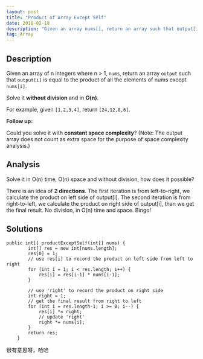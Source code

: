 ```yaml
---
layout: post
title: "Product of Array Except Self"
date: 2018-02-18
description: "Given an array nums[], return an array such that output[i] is equal to the product of all the elements of nums except nums[i]"
tag: Array
---   
```


## Description

Given an array of n integers where n > 1, `nums`, return an array `output` such that `output[i]` is equal to the product of all the elements of nums except `nums[i]`.

Solve it **without division** and in **O(n)**.

For example, given `[1,2,3,4]`, return `[24,12,8,6]`.

**Follow up:**

Could you solve it with **constant space complexity**? (Note: The output array does not count as extra space for the purpose of space complexity analysis.)

## Analysis
Solve it in O(n) time, O(n) space and without division, how does it possible?

There is an idea of **2 directions**. The first iteration is from left-to-right, we calculate the product on left side of output[i]. The second iteration is from right-to-left, we calculate the product on right side of output[i], than we get the final result. No division, in O(n) time and space. Bingo!

## Solutions

```
public int[] productExceptSelf(int[] nums) {
        int[] res = new int[nums.length];
        res[0] = 1;
        // use res[i] to record the product on left side from left to right
        for (int i = 1; i < res.length; i++) {
            res[i] = res[i-1] * nums[i-1];
        }

        // use 'right' to record the product on right side
        int right = 1;
        // get the final result from right to left
        for (int i = res.length-1; i >= 0; i--) {
            res[i] *= right;
            // update 'right'
            right *= nums[i];
        }
        return res;
    }

```

很有意思呀，哈哈
